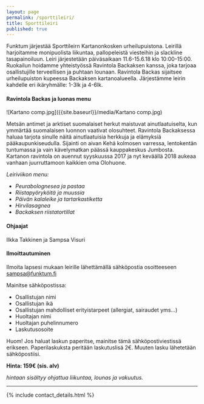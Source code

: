 ```yaml
---
layout: page
permalink: /sporttileiri/
title: Sporttileiri
published: true
---
```



Funktum järjestää Sporttileirn Kartanonkosken urheilupuistona. Leirillä harjoitamme monipuolista liikuntaa, pallopeleistä viesteihin ja slackline tasapainoiluun. Leiri järjestetään päiväsaikaan 11.6-15.6.18 klo 10:00-15:00. Ruokailun hoidamme yhteistyössä Ravintola Backaksen kanssa, joka tarjoaa osallistujille terveellisen ja puhtaan lounaan. Ravintola Backas sijaitsee urheilupuiston kupeessa Backaksen kartanoalueella. Järjestämme leirin kahdelle eri ikäryhmälle: 1-3lk ja 4-6lk.


#### Ravintola Backas ja luonas menu

![Kartano comp.jpg]({{site.baseurl}}/media/Kartano comp.jpg)


Metsän antimet ja arktiset suomalaiset herkut maistuvat ainutlaatuiselta, kun ymmärtää suomalaisen luonnon vaativat olosuhteet. Ravintola Backaksessa haluaa tarjota sinulle näitä ainutlaatuisia herkkuja ja elämyksiä pääkaupunkiseudulla. Sijainti on aivan Kehä kolmosen varressa, lentokentän tuntumassa ja vain kävelymatkan päässä kauppakeskus Jumbosta. Kartanon ravintola on auennut syyskuussa 2017 ja nyt keväällä 2018 aukeaa vanhaan juurruttamoon kaikkien oma Olohuone.

_Leiriviikon menu:_

- _Peurabolognesea ja pastaa_
- _Riistapyöryköitä ja muussia_
- _Päivän kalaleike ja tartarkastiketta_
- _Hirvilasagnea_
- _Backaksen riistatortillat_

#### Ohjaajat

Ilkka Takkinen ja Sampsa Visuri

#### Ilmoittautuminen

Ilmoita lapsesi mukaan leirille lähettämällä sähköpostia osoitteeseen sampsa@funktum.fi

Mainitse sähköpostissa:

- Osallistujan nimi
- Osallistujan ikä 
- Osallistujan mahdolliset erityistarpeet (allergiat, sairaudet yms...)
- Huoltajan nimi
- Huoltajan puhelinnumero
- Laskutusosoite 

Huom! Jos haluat laskun paperitse, mainitse tämä sähköpostiviestissä erikseen. Paperilaskuksta peritään laskutuslisä 2€. Muuten lasku lähetetään sähköpostiisi.

__Hinta: 159€ (sis. alv)__

_hintaan sisältyy ohjattua liikuntaa, lounas ja vakuutus._ 

---

{% include contact_details.html %}
